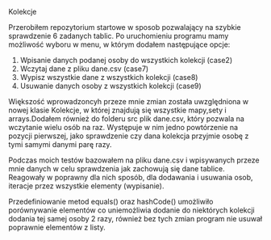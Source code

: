 Kolekcje

Przerobiłem repozytorium startowe w sposob pozwalający na szybkie sprawdzenie 6 zadanych tablic.
Po uruchomieniu programu mamy możliwość wyboru w menu, w którym dodałem następujące opcje:

1. Wpisanie danych podanej osoby do wszystkich kolekcji (case2)
2. Wczytaj dane z pliku dane.csv (case7)
3. Wypisz wszystkie dane z wszystkich kolekcji (case8)
4. Usuwanie danych osoby z wszystkich kolekcji (case9)

Większość wprowadzoncyh przeze mnie zmian została uwzględniona w nowej klasie Kolekcje,
w której znajdują się wszystkie mapy,sety i arrays.Dodałem również do folderu src plik dane.csv, który pozwala na wczytanie
wielu osób na raz. Występuje w nim jedno powtórzenie na pozycji pierwszej, jako sprawdzenie czy dana kolekcja przyjmie osobę 
z tymi samymi danymi parę razy.

Podczas moich testów bazowałem na pliku dane.csv i wpisywanych przeze mnie danych
w celu sprawdzenia jak zachowują się dane tablice.
Reagowały w poprawny dla nich sposób, dla dodawania i usuwania osob, iteracje przez wszystkie elementy
(wypisanie).

Przedefiniowanie metod equals() oraz hashCode() umożliwiło porównywanie elementów co uniemożliwia dodanie do niektórych
kolekcji dodania tej samej osoby 2 razy, również bez tych zmian program nie usuwał poprawnie elementów z listy.
